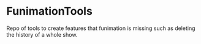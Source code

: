 # FunimationTools
Repo of tools to create features that funimation is missing such as deleting the history of a whole show.
